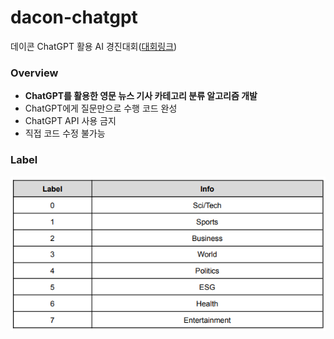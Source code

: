 # dacon-chatgpt
데이콘 ChatGPT 활용 AI 경진대회([대회링크](https://dacon.io/competitions/official/236071/overview/description))

### Overview

- **ChatGPT를 활용한 영문 뉴스 기사 카테고리 분류 알고리즘 개발**
- ChatGPT에게 질문만으로 수행 코드 완성
- ChatGPT API 사용 금지
- 직접 코드 수정 불가능

### Label

![label_info](img/00_label_info.png)
